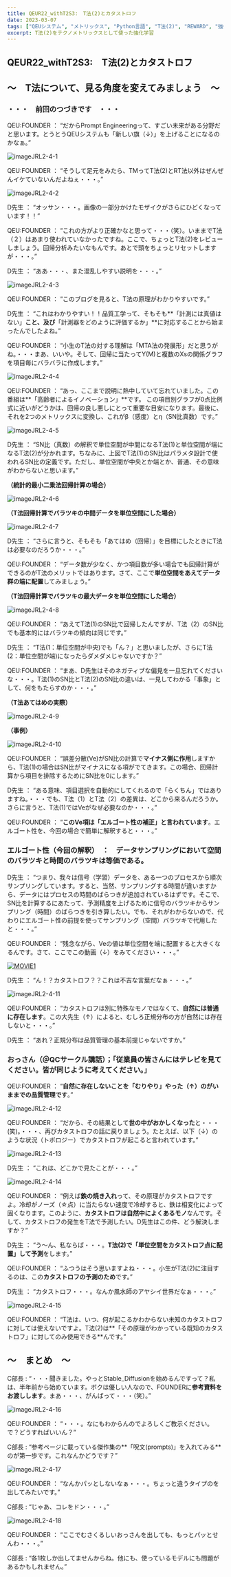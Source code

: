 ```yaml
---
title: QEUR22_withT2S3:　T法(2)とカタストロフ
date: 2023-03-07
tags: ["QEUシステム", "メトリックス", "Python言語", "T法(2)", "REWARD", "強化学習"]
excerpt: T法(2)をテクノメトリックスとして使った強化学習
---
```


## QEUR22_withT2S3:　T法(2)とカタストロフ

## ～　T法について、見る角度を変えてみましょう　～

### ・・・　前回のつづきです　・・・

QEU:FOUNDER ： “だからPrompt Engineeringって、すごい未来がある分野だと思います。とうとうQEUシステムも「新しい旗（↓）」を上げることになるのかなぁ。”

![imageJRL2-4-1](/2023-03-07-QEUR22_withT2S3/imageJRL2-4-1.jpg)

QEU:FOUNDER ： “そうして足元をみたら、TMってT法(2)とRT法以外はぜんぜんイケていないんだよねぇ・・・。”

![imageJRL2-4-2](/2023-03-07-QEUR22_withT2S3/imageJRL2-4-2.jpg)

D先生 ： “オッサン・・・。画像の一部分かけたモザイクがさらにひどくなっています！！”

QEU:FOUNDER ： “これの方がより正確かなと思って・・・（笑）。いままでT法（２）はあまり使われていなかったですね。ここで、ちょっとT法(2)をレビューしましょう。回帰分析みたいなもんです。あとで頭をちょっとリセットしますが・・・。”

D先生 ： “ああ・・・、また混乱しやすい説明を・・・。”

![imageJRL2-4-3](/2023-03-07-QEUR22_withT2S3/imageJRL2-4-3.jpg)

QEU:FOUNDER ： “このブログを見ると、T法の原理がわかりやすいです。”

D先生 ： “これはわかりやすい！！品質工学って、そもそも**「計測には真値はない」**こと、及び**「計測器をどのように評価するか」**に対応することから始まったんでしたよね。”

QEU:FOUNDER ： “小生のT法の対する理解は「MTA法の発展形」だと思うがね。・・・まあ、いいや。そして、回帰に当たってY(M)と複数のXsの関係グラフを項目毎にバラバラに作成します。”

![imageJRL2-4-4](/2023-03-07-QEUR22_withT2S3/imageJRL2-4-4.jpg)

QEU:FOUNDER ： “あっ、ここまで説明に熱中していて忘れていました。この番組は**「高齢者によるイノベーション」**です。 この項目別グラフが0点比例式に近いがどうかは、回帰の良し悪しにとって重要な目安になります。最後に、それを2つのメトリックスに変換し、これがβ（感度）とη（SN比真数）です。”

![imageJRL2-4-5](/2023-03-07-QEUR22_withT2S3/imageJRL2-4-5.jpg)

D先生 ： “SN比（真数）の解釈で単位空間が中間になるT法(1)と単位空間が端になるT法(2)が分かれます。ちなみに、上図でT法(1)のSN比はパラメタ設計で使われるSN比の定義です。ただし、単位空間が中央とか端とか、普通、その意味がわからないと思います。”

**（統計的最小二乗法回帰計算の場合）**

![imageJRL2-4-6](/2023-03-07-QEUR22_withT2S3/imageJRL2-4-6.jpg)

**（T法回帰計算でバラツキの中間データを単位空間にした場合）**

![imageJRL2-4-7](/2023-03-07-QEUR22_withT2S3/imageJRL2-4-7.jpg)

D先生 ： “さらに言うと、そもそも「あてはめ（回帰）」を目標にしたときにT法は必要なのだろうか・・・。”

QEU:FOUNDER ： “データ数が少なく、かつ項目数が多い場合でも回帰計算ができるのがT法のメリットではあります。さて、ここで**単位空間をあえてデータ群の端に配置**してみましょう。”

**（T法回帰計算でバラツキの最大データを単位空間にした場合）**

![imageJRL2-4-8](/2023-03-07-QEUR22_withT2S3/imageJRL2-4-8.jpg)

QEU:FOUNDER ： “あえてT法(1)のSN比で回帰したんですが、T法（2）のSN比でも基本的にはバラツキの傾向は同じです。”

D先生 ： “T法(1：単位空間が中央)でも「ん？」と思いましたが、さらにT法(2：単位空間が端)になったらダメダメじゃないですか？”

QEU:FOUNDER ： “まあ、D先生はそのネガティブな偏見を一旦忘れてくださいな・・・。T法(1)のSN比とT法(2)のSN比の違いは、一見してわかる「事象」として、何をもたらすのか・・・。”


**（T法あてはめの実際）**

![imageJRL2-4-9](/2023-03-07-QEUR22_withT2S3/imageJRL2-4-9.jpg)

**（事例）**

![imageJRL2-4-10](/2023-03-07-QEUR22_withT2S3/imageJRL2-4-10.jpg)

QEU:FOUNDER ： “誤差分散(Ve)がSN比の計算で**マイナス側に作用**しますから、T法(1)の場合はSN比がマイナスになる項がでてきます。この場合、回帰計算から項目を排除するためにSN比を0にします。”

D先生 ： “ある意味、項目選択を自動的にしてくれるので「らくちん」ではありますね。・・・でも、T法（1）とT法（2）の差異は、どこから来るんだろうか。さらに言うと、T法(1)ではVeがなぜ必要なのか・・・。”

QEU:FOUNDER ： “**このVe項は「エルゴート性の補正」と言われています**。エルゴート性を、今回の場合で簡単に解釈すると・・・。”

### エルゴート性（今回の解釈）　：　データサンプリングにおいて空間のバラツキと時間のバラツキは等価である。

D先生 ： “つまり、我々は信号（学習）データを、ある一つのプロセスから順次サンプリングしています。すると、当然、サンプリングする時間が違いますから、データにはプロセスの時間のばらつきが追加されているはずです。そこで、SN比を計算するにあたって、予測精度を上げるために信号のバラツキからサンプリング（時間）のばらつきを引き算したい。でも、それがわからないので、代わりにエルゴート性の前提を使ってサンプリング（空間）バラツキで代用したと・・・。”

QEU:FOUNDER ： “残念ながら、Veの値は単位空間を端に配置すると大きくなるんです。さて、ここでこの動画（↓）をみてください・・・。”

[![MOVIE1](http://img.youtube.com/vi/ogt5AMj62yk/0.jpg)](http://www.youtube.com/watch?v=ogt5AMj62yk "○The News ● 失敗続きのコロナ・経済対策　迫る“カタストロフ”に私たちはどう向き合うか【金子勝、児玉龍彦、望月衣塑子、尾形聡彦】")

D先生  ： “ん！？カタストロフ？？これは不吉な言葉だなぁ・・・。”

![imageJRL2-4-11](/2023-03-07-QEUR22_withT2S3/imageJRL2-4-11.jpg)

QEU:FOUNDER ： “カタストロフは別に特殊なモノではなくて、**自然には普通に存在します**。この大先生（↑）によると、むしろ正規分布の方が自然には存在しないと・・・。”

D先生  ： “あれ？正規分布は品質管理の基本前提じゃないですか。”

### おっさん（＠QCサークル講話）；「従業員の皆さんにはテレビを見てください。皆が同じように考えてください。」

QEU:FOUNDER ： “**自然に存在しないことを「むりやり」やった（↑）のがいままでの品質管理です**。”

![imageJRL2-4-12](/2023-03-07-QEUR22_withT2S3/imageJRL2-4-12.jpg)

QEU:FOUNDER ： “だから、その結果として**世の中がおかしくなった**と・・・(笑)。・・・、再びカタストロフの話に戻りましょう。たとえば、以下（↓）のような状況（トポロジー）でカタストロフが起こると言われています。”

![imageJRL2-4-13](/2023-03-07-QEUR22_withT2S3/imageJRL2-4-13.jpg)

D先生  ： “これは、どこかで見たことが・・・。”

![imageJRL2-4-14](/2023-03-07-QEUR22_withT2S3/imageJRL2-4-14.jpg)

QEU:FOUNDER ： “例えば**鉄の焼き入れ**って、その原理がカタストロフですよ。冷却がノーズ（☆点）に当たらない速度で冷却すると、鉄は相変化によって固くなります。このように、**カタストロフは自然中によくあるモノ**なんです。そして、カタストロフの発生をT法で予測したい。D先生はこの件、どう解決しますか？”

D先生  ： “う～ん、私ならば・・・。**T法(2)で「単位空間をカタストロフ点に配置」して予測**をします。”

QEU:FOUNDER ： “ふつうはそう思いますよね・・・。小生がT法(2)に注目するのは、この**カタストロフの予測のため**です。”

D先生  ： “カタストロフ・・・。なんか風水師のアヤシイ世界だなぁ・・・。”

![imageJRL2-4-15](/2023-03-07-QEUR22_withT2S3/imageJRL2-4-15.jpg)

QEU:FOUNDER ： “T法は、いつ、何が起こるかわからない未知のカタストロフに対しては使えないですよ。T法(2)は**「その原理がわかっている既知のカタストロフ」に対してのみ使用できる**んです。”


## ～　まとめ　～

C部長 : “・・・聞きました。やっとStable_Diffusionを始めるんですって？私は、半年前から始めています。ボクは優しい人なので、FOUNDERに**参考資料をお渡しします**。まあ・・・、がんばって・・・（笑）。”

![imageJRL2-4-16](/2023-03-07-QEUR22_withT2S3/imageJRL2-4-16.jpg)

QEU:FOUNDER ： “・・・。なにもわからんのでよろしくご教示ください。で？どうすればいいん？”

C部長 : “参考ページに載っている傑作集の**「呪文(prompts)」を入れてみる**のが第一歩です。これなんかどうです？”

![imageJRL2-4-17](/2023-03-07-QEUR22_withT2S3/imageJRL2-4-17.jpg)

QEU:FOUNDER ： “なんかパッとしないなぁ・・・。ちょっと違うタイプのを出してみたいです。”

C部長 : “じゃあ、コレをドン・・・。”

![imageJRL2-4-18](/2023-03-07-QEUR22_withT2S3/imageJRL2-4-18.jpg)

QEU:FOUNDER ： “ここでむさくるしいおっさんを出しても、もっとパッとせんわ・・・。”

C部長 : “各1枚しか出してませんからね。他にも、使っているモデルにも問題があるかもしれません。”

